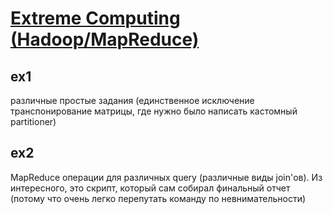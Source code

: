 # [Extreme Computing (Hadoop/MapReduce)](http://www.inf.ed.ac.uk/teaching/courses/exc/)

## ex1 
различные простые задания (единственное исключение транспонирование матрицы, где нужно было написать кастомный partitioner)

## ex2
MapReduce операции для различных query (различные виды join'ов). Из интересного, это скрипт, который сам собирал финальный отчет (потому что очень легко перепутать команду по невнимательности)
